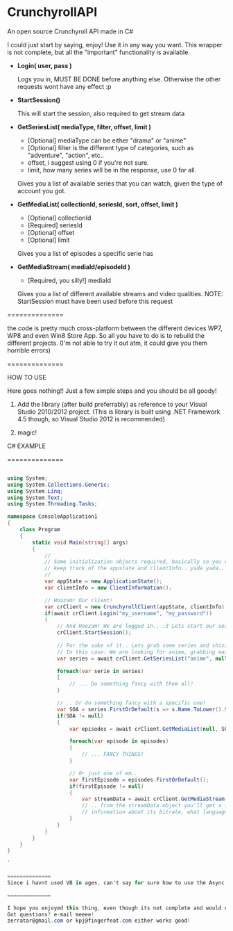 CrunchyrollAPI
==============

An open source Crunchyroll API made in C#

 I could just start by saying, enjoy! Use it in any way you want.
 This wrapper is not complete, but all the "important" functionality
 is available. 
  
  * **Login( user, pass )**
  
	Logs you in, MUST BE DONE before anything else. Otherwise the other requests wont have any effect :p
	  
  * **StartSession()**
  
	This will start the session, also required to get stream data
    
  * **GetSeriesList( mediaType, filter, offset, limit )**
    - [Optional] mediaType can be either "drama" or "anime"
    - [Optional] filter is the different type of categories, such as "adventure", "action", etc.. 
    - offset, i suggest using 0 if you're not sure.
    - limit, how many series will be in the response, use 0 for all.	
	
	Gives you a list of available series that you can watch, given the type of account you got.
	
  
  * **GetMediaList( collectionId, seriesId, sort, offset, limit )**
    - [Optional] collectionId
    - [Required] seriesId
    - [Optional] offset
    - [Optional] limit

	Gives you a list of episodes a specific serie has

  
  * **GetMediaStream( mediaId/episodeId )**
    - [Required, you silly!] mediaId
	
	Gives you a list of different available streams and video qualities.
	NOTE: StartSession must have been used before this request	

==============

 the code is pretty much cross-platform between the different devices WP7, WP8 and even Win8 Store App. 
 So all you have to do is to rebuild the different projects. (I'm not able to try it out atm, it could give you them horrible errors)

==============
 
 HOW TO USE
 
  Here goes nothing!!
  Just a few simple steps and you should be all goody!
  
  1. Add the library (after build preferrably) as reference to your Visual Studio 2010/2012 project. (This is library is built using .NET Framework 4.5 though, so Visual Studio 2012 is recommended)

  2. magic!
 
C# EXAMPLE  

==============

```cs

using System;
using System.Collections.Generic;
using System.Linq;
using System.Text;
using System.Threading.Tasks;

namespace ConsoleApplication1
{
    class Program
    {
        static void Main(string[] args)
        {
            //
            // Some initialization objects required, basically so you can more easily
            // keep track of the appstate and clientInfo.. yada yada..
            //
            var appState = new ApplicationState();
            var clientInfo = new ClientInformation();

            // Hoozam! Our client!
            var crClient = new CrunchyrollClient(appState, clientInfo);
            if(await crClient.Login("my_username", "my_password"))
            {                
                // And Hoozam! We are logged in.. :3 Lets start our session.                
                crClient.StartSession();
                
                // For the sake of it.. Lets grab some series and shizzle!
                // In this case: We are looking for anime, grabbing max 50 series, starting offset 0
                var series = await crClient.GetSeriesList("anime", null, 0, 50);

                foreach(var serie in series)
                {
                    // ... Do something fancy with them all!
                }

                // .. Or do something fancy with a specific one!
                var SOA = series.FirstOrDefault(s => s.Name.ToLower().StartsWith("sword art online"));
                if(SOA != null)
                {
                    var episodes = await crClient.GetMediaList(null, SOA.SeriesId, null, null, null);

                    foreach(var episode in episodes)
                    {
                        // ... FANCY THINGS!
                    }

                    // Or just one of em..
                    var firstEpisode = episodes.FirstOrDefault();
                    if(firstEpisode != null)
                    {
                        var streamData = await crClient.GetMediaStream(firstEpisode.MediaId);
                        // .. from the streamData object you'll get a few video urls, 
                        // information about its bitrate, what language it is played in, etc. etc...
                    }
                }
            }
        }
    }
}

` 
 
==============
Since i havnt used VB in ages, can't say for sure how to use the Async part there, therefor i'm not providing an example for it. BUT! I guess it should work :p

==============

I hope you enjoyed this thing, even though its not complete and would need some time to refactor the code, pretty sloppy atm (i just wanted it to work xD)
Got questions? e-mail meeee! 
zerratar@gmail.com or kpj@fingerfeat.com either works good!
